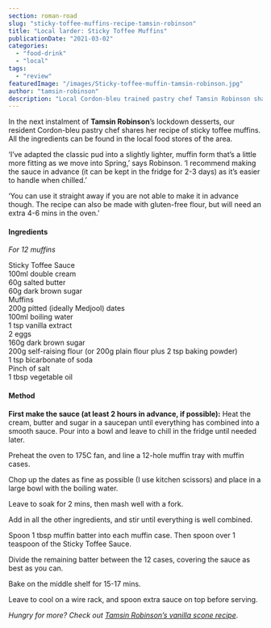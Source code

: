 ```yaml
---
section: roman-road
slug: "sticky-toffee-muffins-recipe-tamsin-robinson"
title: "Local larder: Sticky Toffee Muffins"
publicationDate: "2021-03-02"
categories: 
  - "food-drink"
  - "local"
tags: 
  - "review"
featuredImage: "/images/Sticky-toffee-muffin-tamsin-robinson.jpg"
author: "tamsin-robinson"
description: "Local Cordon-bleu trained pastry chef Tamsin Robinson shares her recipe of sticky toffee muffins."
---
```


In the next instalment of **Tamsin Robinson**’s lockdown desserts, our resident Cordon-bleu pastry chef shares her recipe of sticky toffee muffins. All the ingredients can be found in the local food stores of the area. 

‘I’ve adapted the classic pud into a slightly lighter, muffin form that’s a little more fitting as we move into Spring,’ says Robinson. ‘I recommend making the sauce in advance (it can be kept in the fridge for 2-3 days) as it’s easier to handle when chilled.’

‘You can use it straight away if you are not able to make it in advance though. The recipe can also be made with gluten-free flour, but will need an extra 4-6 mins in the oven.’

#### Ingredients

_For 12 muffins_

Sticky Toffee Sauce  
100ml double cream  
60g salted butter  
60g dark brown sugar  
Muffins  
200g pitted (ideally Medjool) dates  
100ml boiling water  
1 tsp vanilla extract  
2 eggs  
160g dark brown sugar  
200g self-raising flour (or 200g plain flour plus 2 tsp baking powder)  
1 tsp bicarbonate of soda  
Pinch of salt  
1 tbsp vegetable oil

#### Method

**First make the sauce (at least 2 hours in advance, if possible):** Heat the cream, butter and sugar in a saucepan until everything has combined into a smooth sauce. Pour into a bowl and leave to chill in the fridge until needed later.

Preheat the oven to 175C fan, and line a 12-hole muffin tray with muffin cases.

Chop up the dates as fine as possible (I use kitchen scissors) and place in a large bowl with the boiling water.

Leave to soak for 2 mins, then mash well with a fork.

Add in all the other ingredients, and stir until everything is well combined.

Spoon 1 tbsp muffin batter into each muffin case. Then spoon over 1 teaspoon of the Sticky Toffee Sauce.

Divide the remaining batter between the 12 cases, covering the sauce as best as you can.

Bake on the middle shelf for 15-17 mins.

Leave to cool on a wire rack, and spoon extra sauce on top before serving.

_Hungry for more? Check out_ [_Tamsin Robinson’s vanilla scone recipe_](https://romanroadlondon.com/vanilla-scone-recipe-tamsin-robinson/).
